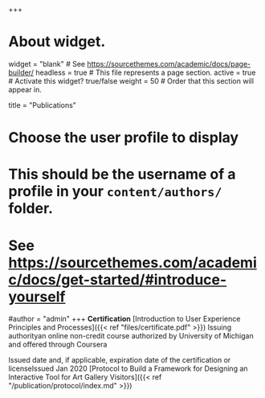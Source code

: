 +++
# About widget.
widget = "blank"  # See https://sourcethemes.com/academic/docs/page-builder/
headless = true  # This file represents a page section.
active = true  # Activate this widget? true/false
weight = 50  # Order that this section will appear in.

title = "Publications"

# Choose the user profile to display
# This should be the username of a profile in your `content/authors/` folder.
# See https://sourcethemes.com/academic/docs/get-started/#introduce-yourself
#author = "admin"
+++
**Certification**
[Introduction to User Experience Principles and Processes]({{< ref "files/certificate.pdf" >}})
Issuing authorityan online non-credit course authorized by University of Michigan and offered through Coursera

Issued date and, if applicable, expiration date of the certification or licenseIssued Jan 2020
[Protocol to Build a Framework for Designing an Interactive Tool for Art Gallery Visitors]({{< ref "/publication/protocol/index.md" >}})
